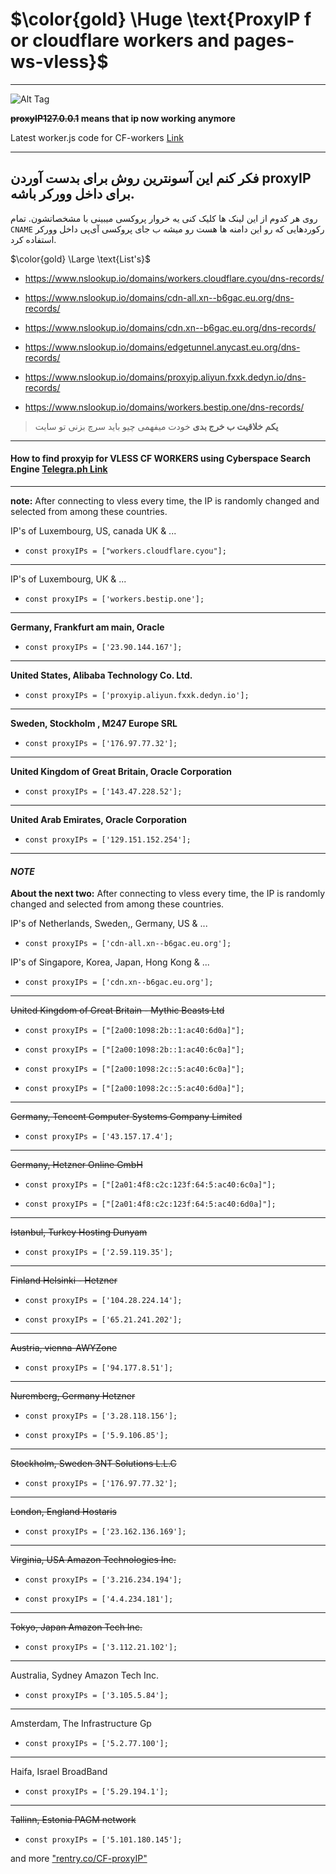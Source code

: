 #  $\color{gold} \Huge \text{ProxyIP f or cloudflare workers and pages-ws-vless}$

----
![Alt Tag](https://i.imgur.com/PYV4crq.png "FUCKOFF")

**~~proxyIP127.0.0.1~~ means that ip now working anymore**

Latest worker.js code for CF-workers [Link](https://rentry.co/8March)

------
## فکر کنم این آسونترین روش برای بدست آوردن proxyIP برای داخل وورکر باشه.
روی هر کدوم از این لینک ها کلیک کنی یه خروار پروکسی میبینی با مشخصاتشون.
تمام `CNAME` رکوردهایی که رو این دامنه ها هست رو میشه ب جای پروکسی آی‌پی داخل وورکر استفاده کرد.


$\color{gold} \Large \text{List's}$
- https://www.nslookup.io/domains/workers.cloudflare.cyou/dns-records/

- https://www.nslookup.io/domains/cdn-all.xn--b6gac.eu.org/dns-records/

- https://www.nslookup.io/domains/cdn.xn--b6gac.eu.org/dns-records/

- https://www.nslookup.io/domains/edgetunnel.anycast.eu.org/dns-records/

- https://www.nslookup.io/domains/proxyip.aliyun.fxxk.dedyn.io/dns-records/
- https://www.nslookup.io/domains/workers.bestip.one/dns-records/



> **یکم خلاقیت ب خرج بدی** خودت میفهمی چیو باید سرچ بزنی تو سایت

----
#### How to find proxyip for VLESS CF WORKERS using Cyberspace Search Engine [Telegra.ph Link](https://telegra.ph/How-to-find-proxy-ip-for-VLESS-CF-WORKER-01-06)
------

**note:** After connecting to vless every time, the IP is randomly changed and selected from among these countries.

IP's of Luxembourg, US, canada UK & ...
-     const proxyIPs = ["workers.cloudflare.cyou"];
----

IP's of Luxembourg, UK & ...
-     const proxyIPs = ['workers.bestip.one'];
----
**Germany, Frankfurt am main, Oracle**
-     const proxyIPs = ['23.90.144.167'];
------

**United States, Alibaba Technology Co. Ltd.**
-     const proxyIPs = ['proxyip.aliyun.fxxk.dedyn.io'];
----
**Sweden, Stockholm , M247 Europe SRL**
-     const proxyIPs = ['176.97.77.32'];
----
**United Kingdom of Great Britain, Oracle Corporation**
-     const proxyIPs = ['143.47.228.52'];
----
**United Arab Emirates, Oracle Corporation**
-     const proxyIPs = ['129.151.152.254'];
------

 #### *NOTE*
**About the next two:** After connecting to vless every time, the IP is randomly changed and selected from among these countries.

IP's of Netherlands, Sweden,, Germany, US & ...
-     const proxyIPs = ['cdn-all.xn--b6gac.eu.org'];

IP's of Singapore, Korea, Japan, Hong Kong & ...
-     const proxyIPs = ['cdn.xn--b6gac.eu.org'];
----
~~United Kingdom of Great Britain - Mythic Beasts Ltd~~
-     const proxyIPs = ["[2a00:1098:2b::1:ac40:6d0a]"];
-     const proxyIPs = ["[2a00:1098:2b::1:ac40:6c0a]"];
-     const proxyIPs = ["[2a00:1098:2c::5:ac40:6c0a]"];
-     const proxyIPs = ["[2a00:1098:2c::5:ac40:6d0a]"];
- - - -
~~Germany, Tencent Computer Systems Company Limited~~
-     const proxyIPs = ['43.157.17.4'];
- - - -
~~Germany, Hetzner Online GmbH~~
-     const proxyIPs = ["[2a01:4f8:c2c:123f:64:5:ac40:6c0a]"];
-     const proxyIPs = ["[2a01:4f8:c2c:123f:64:5:ac40:6d0a]"];
- - - -
~~Istanbul, Turkey Hosting Dunyam~~
-     const proxyIPs = ['2.59.119.35'];
- - - -
~~Finland Helsinki - Hetzner~~
-     const proxyIPs = ['104.28.224.14'];   
-     const proxyIPs = ['65.21.241.202'];
- - - -
~~Austria, vienna-AWYZone~~
-     const proxyIPs = ['94.177.8.51'];
- - - -
~~Nuremberg, Germany Hetzner~~
-     const proxyIPs = ['3.28.118.156'];
-     const proxyIPs = ['5.9.106.85'];
- - - -
~~Stockholm, Sweden 3NT Solutions  L.L.C~~
-     const proxyIPs = ['176.97.77.32'];
- - - -
~~London, England Hostaris~~
-     const proxyIPs = ['23.162.136.169'];
- - - -
~~Virginia, USA Amazon Technologies Inc.~~
-     const proxyIPs = ['3.216.234.194'];
-     const proxyIPs = ['4.4.234.181'];
----
~~Tokyo, Japan Amazon Tech Inc.~~
-     const proxyIPs = ['3.112.21.102'];
----
Australia, Sydney Amazon Tech Inc.
-     const proxyIPs = ['3.105.5.84'];
----
Amsterdam, The Infrastructure Gp
-     const proxyIPs = ['5.2.77.100'];
----
Haifa, Israel BroadBand
-     const proxyIPs = ['5.29.194.1'];
----
~~Tallinn, Estonia PAGM network~~
-     const proxyIPs = ['5.101.180.145'];

and more ["rentry.co/CF-proxyIP"](https://rentry.co/CF-proxyIP)
